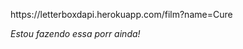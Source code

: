 <p>
    https://letterboxdapi.herokuapp.com/film?name=Cure
</p>
<i>
    Estou fazendo essa porr ainda!
</i>